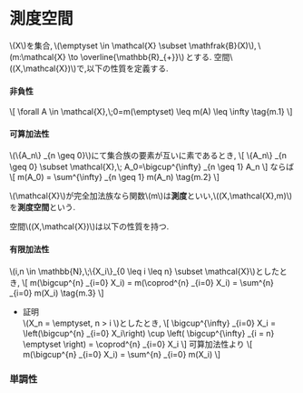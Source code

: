 # 測度空間
\\(X\\)を集合,&thinsp;\\(\emptyset \in \mathcal{X} \subset \mathfrak{B}(X)\\),&thinsp;\\(m:\mathcal{X} \to \overline{\mathbb{R}_{+}}\\)&thinsp;とする.
空間\\((X,\mathcal{X})\\)で,以下の性質を定義する.

#### 非負性
\\[
\forall A \in \mathcal{X},\\;0=m(\emptyset) \leq m(A) \leq \infty \tag{m.1}
\\]

#### 可算加法性
\\(\\{A_n\\} _{n \geq 0}\\)にて集合族の要素が互いに素であるとき,
\\[
\\{A_n\\} _{n \geq 0} \subset \mathcal{X},\\; A_0=\bigcup^{\infty} _{n \geq 1} A_n
\\]
ならば
\\[
m(A_0) = \sum^{\infty} _{n \geq 1} m(A_n) \tag{m.2}
\\]

\\(\mathcal{X}\\)が完全加法族なら関数\\(m\\)は**測度**といい,\\((X,\mathcal{X},m)\\)を**測度空間**という.

空間\\((X,\mathcal{X})\\)は以下の性質を持つ.

#### 有限加法性
\\(i,n \in \mathbb{N},\\;\\{X_i\\}_{0 \leq i \leq n} \subset \mathcal{X}\\)としたとき,
\\[
m(\bigcup^{n} _{i=0} X_i) = m(\coprod^{n} _{i=0} X_i) = \sum^{n} _{i=0} m(X_i) \tag{m.3}
\\]

- 証明  
  \\(X_n = \emptyset, n > i \\)としたとき,
  \\[
  \bigcup^{\infty} _{i=0} X_i = \left(\bigcup^{n} _{i=0} X_i\right) \cup \left( \bigcup^{\infty} _{i = n} \emptyset \right) = \coprod^{n} _{i=0} X_i
  \\]
  可算加法性より
  \\[
  m(\bigcup^{n} _{i=0} X_i) = \sum^{n} _{i=0} m(X_i)
  \\]

### 単調性
